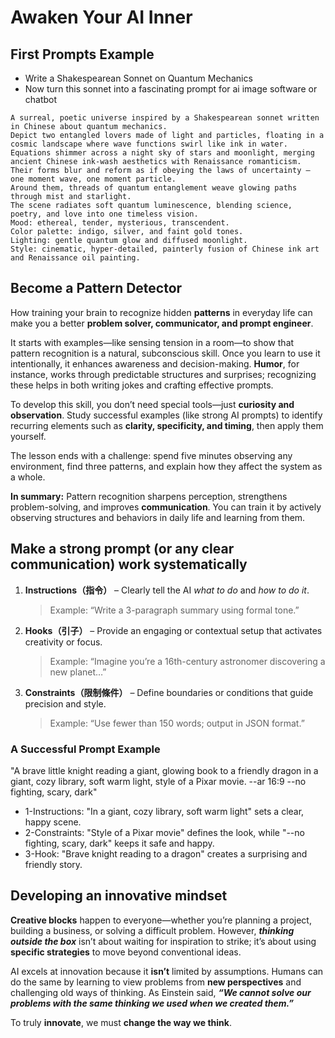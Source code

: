 # Awaken Your AI Inner

## First Prompts Example

- Write a Shakespearean Sonnet on Quantum Mechanics
- Now turn this sonnet into a fascinating prompt for ai image software or chatbot

```AI generated prompt
A surreal, poetic universe inspired by a Shakespearean sonnet written in Chinese about quantum mechanics.
Depict two entangled lovers made of light and particles, floating in a cosmic landscape where wave functions swirl like ink in water.
Equations shimmer across a night sky of stars and moonlight, merging ancient Chinese ink-wash aesthetics with Renaissance romanticism.
Their forms blur and reform as if obeying the laws of uncertainty — one moment wave, one moment particle.
Around them, threads of quantum entanglement weave glowing paths through mist and starlight.
The scene radiates soft quantum luminescence, blending science, poetry, and love into one timeless vision.
Mood: ethereal, tender, mysterious, transcendent.
Color palette: indigo, silver, and faint gold tones.
Lighting: gentle quantum glow and diffused moonlight.
Style: cinematic, hyper-detailed, painterly fusion of Chinese ink art and Renaissance oil painting.
```

## Become a Pattern Detector

How training your brain to recognize hidden **patterns** in everyday life can make you a better **problem solver, communicator, and prompt engineer**.

It starts with examples—like sensing tension in a room—to show that pattern recognition is a natural, subconscious skill. Once you learn to use it intentionally, it enhances awareness and decision-making. **Humor**, for instance, works through predictable structures and surprises; recognizing these helps in both writing jokes and crafting effective prompts.

To develop this skill, you don’t need special tools—just **curiosity and observation**. Study successful examples (like strong AI prompts) to identify recurring elements such as **clarity, specificity, and timing**, then apply them yourself.

The lesson ends with a challenge: spend five minutes observing any environment, find three patterns, and explain how they affect the system as a whole.

**In summary:**
Pattern recognition sharpens perception, strengthens problem-solving, and improves **communication**. You can train it by actively observing structures and behaviors in daily life and learning from them.

## Make a strong prompt (or any clear communication) work systematically

1. **Instructions（指令）** –
   Clearly tell the AI *what to do* and *how to do it*.

   > Example: “Write a 3-paragraph summary using formal tone.”

2. **Hooks（引子）** –
   Provide an engaging or contextual setup that activates creativity or focus.

   > Example: “Imagine you’re a 16th-century astronomer discovering a new planet…”

3. **Constraints（限制條件）** –
   Define boundaries or conditions that guide precision and style.

   > Example: “Use fewer than 150 words; output in JSON format.”

### A Successful Prompt Example

"A brave little knight reading a giant, glowing book to a friendly dragon in a giant, cozy library, soft warm light, style of a Pixar movie. --ar 16:9 --no fighting, scary, dark"

- 1-Instructions: "In a giant, cozy library, soft warm light" sets a clear, happy scene.
- 2-Constraints: "Style of a Pixar movie" defines the look, while "--no fighting, scary, dark" keeps it safe and happy.
- 3-Hook: "Brave knight reading to a dragon" creates a surprising and friendly story.

## Developing an **innovative mindset**

**Creative blocks** happen to everyone—whether you’re planning a project, building a business, or solving a difficult problem. However, ***thinking outside the box*** isn’t about waiting for inspiration to strike; it’s about using **specific strategies** to move beyond conventional ideas.

AI excels at innovation because it **isn’t** limited by assumptions. Humans can do the same by learning to view problems from **new perspectives** and challenging old ways of thinking. As Einstein said, ***“We cannot solve our problems with the same thinking we used when we created them.”***

To truly **innovate**, we must **change the way we think**.
